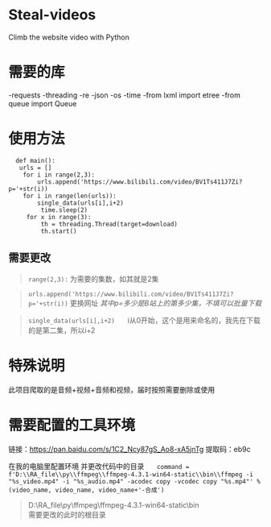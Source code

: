# Steal-videos
Climb the website video with Python

# 需要的库
-requests
-threading
-re
-json
-os
-time
-from lxml import etree
-from queue import Queue

# 使用方法
```
  def main():
   urls = []
    for i in range(2,3):
        urls.append('https://www.bilibili.com/video/BV1Ts411J7Zi?p='+str(i)) 
    for i in range(len(urls)):
        single_data(urls[i],i+2)				   
         time.sleep(2)  
     for x in range(3):
         th = threading.Thread(target=download)		
         th.start() 
  ```
       
      
## 需要更改

   >`range(2,3):`
   为需要的集数，如其就是2集
   
   >`urls.append('https://www.bilibili.com/video/BV1Ts411J7Zi?p='+str(i))`
    更换网址
    *其中p=多少是B站上的第多少集，不填可以批量下载*
    
   >`single_data(urls[i],i+2)	`
    i从0开始，这个是用来命名的，我先在下载的是第二集，所以i+2
    
# 特殊说明
此项目爬取的是音频+视频+音频和视频，届时按照需要删除或使用
    
# 需要配置的工具环境
链接：https://pan.baidu.com/s/1C2_Ncy87gS_Ao8-xA5jnTg 
提取码：eb9c 

在我的电脑里配置环境
并更改代码中的目录
`    command = f'D:\\RA_file\\py\\ffmpeg\\ffmpeg-4.3.1-win64-static\\bin\\ffmpeg -i "%s_video.mp4" -i "%s_audio.mp4" -acodec copy -vcodec copy "%s.mp4"' % (video_name, video_name, video_name+'-合成')
`

>D:\\RA_file\\py\\ffmpeg\\ffmpeg-4.3.1-win64-static\\bin\
需要更改的此时的根目录
